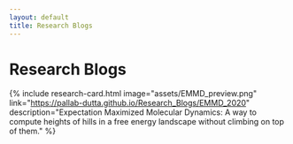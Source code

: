 ```yaml
---
layout: default
title: Research Blogs
---
```


<style>
@media (max-width: 768px) {
    .site-nav {
        position: absolute;
        top: 9px;
        right: 15px;
        background-color: unset;
        border: unset;
        border-radius: 5px;
        text-align: right;
    }

    .site-nav input ~ .trigger {
        clear: both;
        display: none;
        position: relative;
        background-color: beige;
        border: 2px solid black;
        z-index: 25;
        border-bottom-left-radius: 90px;
        overflow: hidden;
    }
}
</style>


# Research Blogs


{% include research-card.html 
   image="assets/EMMD_preview.png"
   link="https://pallab-dutta.github.io/Research_Blogs/EMMD_2020"
   description="Expectation Maximized Molecular Dynamics: A way to compute heights of hills in a free energy landscape without climbing on top of them."
%}


<style>
  .site-footer {
    display: none;
  }
</style>

